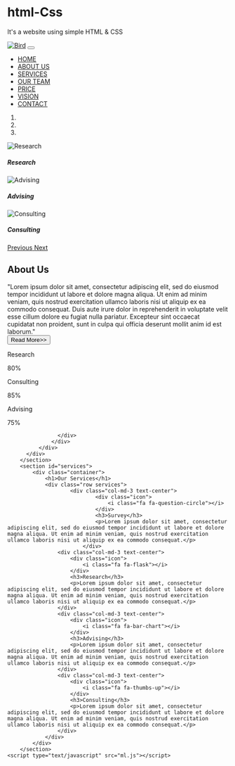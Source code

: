 # html-Css
It's a website using simple HTML &amp; CSS
<!DOCTYPE html>
<html>
<head>
	<meta name="viewport" content="width=device-width, initial-scale=1"  />
	<title>Website for business</title>
	<link rel="stylesheet" type="text/css" href="al.css">
	<link rel="stylesheet" href="https://stackpath.bootstrapcdn.com/font-awesome/4.7.0/css/font-awesome.min.css">
	<link rel="stylesheet" href="https://stackpath.bootstrapcdn.com/bootstrap/4.3.1/css/bootstrap.min.css">
	<script src="https://code.jquery.com/jquery-3.3.1.slim.min.js"></script>
<script src="https://cdnjs.cloudflare.com/ajax/libs/popper.js/1.14.7/umd/popper.min.js"></script>
<script src="https://stackpath.bootstrapcdn.com/bootstrap/4.3.1/js/bootstrap.min.js"></script>
</head>
<body>
<!-- Navigation Bar -->
<section id="nav-bar"
<nav class="navbar navbar-expand-lg navbar-light bg-light">
	<a class="navbar-brand" href="#"><img src="https://i.imgur.com/7Ceqv1n.png" alt="Bird"></a>
	<button class="navbar-toggler" type="button" data-toggle="collapse" data-target="#navbarNav" aria-controls="navbarNav" aria-expanded="false" aria-label="Toggle navigation">
	  <span class="navbar-toggler-icon"></span>
	</button>
	<div class="collapse navbar-collapse" id="navbarNav">
	  <ul class="navbar-nav ml-auto">
		<li class="nav-item">
		  <a class="nav-link" href="#">HOME</a>
		</li>
		<li class="nav-item">
		  <a class="nav-link" href="#">ABOUT US</a>
		</li>
		<li class="nav-item">
		  <a class="nav-link" href="#">SERVICES</a>
		</li>
		<li class="nav-item">
		  <a class="nav-link" href="#">OUR TEAM</a>
		</li>
		<li class="nav-item">
			<a class="nav-link" href="#">PRICE </a>
		  </li>
		  <li class="nav-item">
			<a class="nav-link" href="#">VISION</a>
		  </li>
		  <li class="nav-item">
			<a class="nav-link" href="#">CONTACT </a>
		  </li>
	  </ul>
	</div>
  </nav>
</section>
<!-- Slider for the site -->
<div id="slider">
	<div id="headerSlider" class="carousel slide" data-ride="carousel">
		<ol class="carousel-indicators">
		  <li data-target="#headerSlider" data-slide-to="0" class="active"></li>
		  <li data-target="#headerSlider" data-slide-to="1"></li>
		  <li data-target="#headerSlider" data-slide-to="2"></li>
		</ol>
		<div class="carousel-inner">
		  <div class="carousel-item active">
			<img src="https://i.imgur.com/aDKGLwz.jpg" class="d-block img-fluid" alt="Research">
			<div class="carousel-caption"><h5>Research</h5></div>
		  </div>
		  <div class="carousel-item">
			<img src="https://i.imgur.com/1DxOSTE.jpg" class="d-block img-fluid" alt="Advising">
			<div class="carousel-caption"><h5>Advising</h5></div>
		  </div>
		  <div class="carousel-item">
			<img src="https://i.imgur.com/bJhNQ0f.jpg" class="d-block img-fluid" alt="Consulting">
			<div class="carousel-caption"><h5>Consulting</h5></div>
		  </div>
		</div>
		<a class="carousel-control-prev" href="#headerSlider" role="button" data-slide="prev">
		  <span class="carousel-control-prev-icon" aria-hidden="true"></span>
		  <span class="sr-only">Previous</span>
		</a>
		<a class="carousel-control-next" href="#headerSlider" role="button" data-slide="next">
		  <span class="carousel-control-next-icon" aria-hidden="true"></span>
		  <span class="sr-only">Next</span>
		</a>
	  </div>
	  </div>
	  <!-- About -->
	  <section id="about">
		  <div class="container">
			  <div class="container">
				  <div class="row">
					  <div class="col-md-6"><h2>About Us</h2><div class="about-content">"Lorem ipsum dolor sit amet, consectetur adipiscing elit, sed do eiusmod tempor incididunt ut labore et dolore magna aliqua. Ut enim ad minim veniam, quis nostrud exercitation ullamco laboris nisi ut aliquip ex ea commodo consequat. Duis aute irure dolor in reprehenderit in voluptate velit esse cillum dolore eu fugiat nulla pariatur. Excepteur sint occaecat cupidatat non proident, sunt in culpa qui officia deserunt mollit anim id est laborum."</div>
					<button type="button" class="btn btn-primary">Read More>></button>
					</div>
					  <div class="col-md-6 skills-bar">
						  <p>Research</p>
						  <div class="progress">
							  <div class="progress-bar" style="width: 80%">80%</div>
						  </div>
						  <p>Consulting</p>
						  <div class="progress">
							  <div class="progress-bar" style="width: 85%">85%</div>
						  </div>
						  <p>Advising</p>
						  <div class="progress">
							  <div class="progress-bar" style="width: 75%">75%</div>
						  </div>
					
					</div>
				  </div>
			  </div>
		  </div>
		</section>
		<section id="services">
			<div class="container">
				<h1>Our Services</h1>	
				<div class="row services">
						<div class="col-md-3 text-center">
								<div class="icon">
									<i class="fa fa-question-circle"></i>
								</div>
								<h3>Survey</h3>
								<p>Lorem ipsum dolor sit amet, consectetur adipiscing elit, sed do eiusmod tempor incididunt ut labore et dolore magna aliqua. Ut enim ad minim veniam, quis nostrud exercitation ullamco laboris nisi ut aliquip ex ea commodo consequat.</p>
							</div>
					<div class="col-md-3 text-center">
						<div class="icon">
							<i class="fa fa-flask"></i>
						</div>
						<h3>Research</h3>
						<p>Lorem ipsum dolor sit amet, consectetur adipiscing elit, sed do eiusmod tempor incididunt ut labore et dolore magna aliqua. Ut enim ad minim veniam, quis nostrud exercitation ullamco laboris nisi ut aliquip ex ea commodo consequat.</p>
					</div>
					<div class="col-md-3 text-center">
						<div class="icon">
							<i class="fa fa-bar-chart"></i>
						</div>
						<h3>Advising</h3>
						<p>Lorem ipsum dolor sit amet, consectetur adipiscing elit, sed do eiusmod tempor incididunt ut labore et dolore magna aliqua. Ut enim ad minim veniam, quis nostrud exercitation ullamco laboris nisi ut aliquip ex ea commodo consequat.</p>
					</div>
					<div class="col-md-3 text-center">
						<div class="icon">
							<i class="fa fa-thumbs-up"></i>
						</div>
						<h3>Consulting</h3>
						<p>Lorem ipsum dolor sit amet, consectetur adipiscing elit, sed do eiusmod tempor incididunt ut labore et dolore magna aliqua. Ut enim ad minim veniam, quis nostrud exercitation ullamco laboris nisi ut aliquip ex ea commodo consequat.</p>
					</div>
				</div>
			</div>
		</section>
	<script type="text/javascript" src="ml.js"></script>
</body>
</html>
